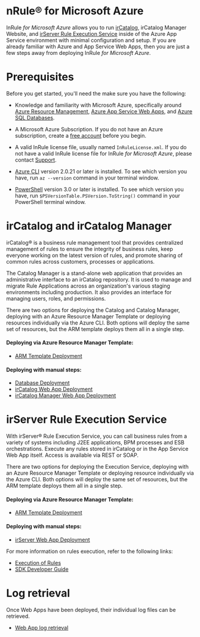 nRule® for Microsoft Azure
====

InRule _for Microsoft Azure_ allows you to run [irCatalog](https://www.inrule.com/products/inrule-components/ircatalog/), irCatalog Manager Website, and [irServer Rule Execution Service](https://www.inrule.com/products/inrule-components/irserverruleexecutionservice/) inside of the Azure App Service environment with minimal configuration and setup. If you are already familiar with Azure and App Service Web Apps, then you are just a few steps away from deploying InRule _for Microsoft Azure_.

# Prerequisites

Before you get started, you'll need the make sure you have the following:

* Knowledge and familiarity with Microsoft Azure, specifically around [Azure Resource Management](https://docs.microsoft.com/en-us/azure/azure-resource-manager/), [Azure App Service Web Apps](https://docs.microsoft.com/en-us/azure/app-service/), and [Azure SQL Databases](https://docs.microsoft.com/en-us/azure/sql-database/).

* A Microsoft Azure Subscription. If you do not have an Azure subscription, create a [free account](https://azure.microsoft.com/en-us/free/) before you begin.

* A valid InRule license file, usually named `InRuleLicense.xml`. If you do not have a valid InRule license file for InRule _for Microsoft Azure_, please contact [Support](mailto:support@inrule.com?subject=InRule®%20for%20Microsoft%20Azure%20-%20App%20Service%20Web%20Apps).

* [Azure CLI](https://docs.microsoft.com/en-us/cli/azure/install-azure-cli) version 2.0.21 or later is installed. To see which version you have, run `az --version` command in your terminal window.

* [PowerShell](https://docs.microsoft.com/en-us/powershell/scripting/powershell-scripting) version 3.0 or later is installed. To see which version you have, run `$PSVersionTable.PSVersion.ToString()` command in your PowerShell terminal window.

# irCatalog and irCatalog Manager

irCatalog® is a business rule management tool that provides centralized management of rules to ensure the integrity of business rules, keep everyone working on the latest version of rules, and promote sharing of common rules across customers, processes or applications.

The Catalog Manager is a stand-alone web application that provides an administrative interface to an irCatalog repository. It is used to manage and migrate Rule Applications across an organization's various staging environments including production. It also provides an interface for managing users, roles, and permissions.

There are two options for deploying the Catalog and Catalog Manager, deploying with an Azure Resource Manager Template or deploying resources individually via the Azure CLI. Both options will deploy the same set of resources, but the ARM template deploys them all in a single step.

#### Deploying via Azure Resource Manager Template:

* [ARM Template Deployment](doc/ircatalog-arm-template-deployment.md)

#### Deploying with manual steps:

* [Database Deployment](doc/ircatalog.md)
* [irCatalog Web App Deployment](doc/ircatalog.md#web-app-deployment)
* [irCatalog Manager Web App Deployment](doc/ircatalog-manager.md)

# irServer Rule Execution Service

With irServer® Rule Execution Service, you can call business rules from a variety of systems including J2EE applications, BPM processes and ESB orchestrations. Execute any rules stored in irCatalog or in the App Service Web App itself. Access is available via REST or SOAP.

There are two options for deploying the Execution Service, deploying with an Azure Resource Manager Template or deploying resource individually via the Azure CLI. Both options will deploy the same set of resources, but the ARM template deploys them all in a single step.

#### Deploying via Azure Resource Manager Template:

* [ARM Template Deployment](doc/irserver-arm-template-deployment.md)

#### Deploying with manual steps:

* [irServer Web App Deployment](doc/irserver-rule-execution-service.md)

For more information on rules execution, refer to the following links:
* [Execution of Rules](doc/irserver-rule-execution-service.md#execution-of-rules)
* [SDK Developer Guide](https://support.inrule.com/help/irSDKHelp50/index.html?irsoa_-_rules_as_services.htm)

# Log retrieval
Once Web Apps have been deployed, their individual log files can be retrieved.

* [Web App log retrieval](doc/webapp-log-retrieval.md)





